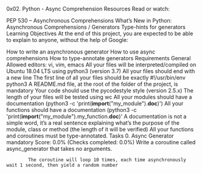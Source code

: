 0x02. Python - Async Comprehension
 Resources
 Read or watch:

 PEP 530 – Asynchronous Comprehensions
 What’s New in Python: Asynchronous Comprehensions / Generators
 Type-hints for generators
 Learning Objectives
 At the end of this project, you are expected to be able to explain to anyone, without the help of Google:

 How to write an asynchronous generator
 How to use async comprehensions
 How to type-annotate generators
 Requirements
 General
 Allowed editors: vi, vim, emacs
 All your files will be interpreted/compiled on Ubuntu 18.04 LTS using python3 (version 3.7)
	All your files should end with a new line
	The first line of all your files should be exactly #!/usr/bin/env python3
	A README.md file, at the root of the folder of the project, is mandatory
	Your code should use the pycodestyle style (version 2.5.x)
	The length of your files will be tested using wc
	All your modules should have a documentation (python3 -c 'print(__import__("my_module").__doc__)')
	All your functions should have a documentation (python3 -c 'print(__import__("my_module").my_function.__doc__)'
			A documentation is not a simple word, it’s a real sentence explaining what’s the purpose of the module, class or method (the length of it will be verified)
			All your functions and coroutines must be type-annotated.
			Tasks
			0. Async Generator
			mandatory
			Score: 0.0% (Checks completed: 0.0%)
			Write a coroutine called async_generator that takes no arguments.

			The coroutine will loop 10 times, each time asynchronously wait 1 second, then yield a random number
